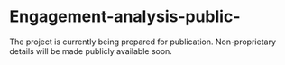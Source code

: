 # Engagement-analysis-public-

The project is currently being prepared for publication. Non-proprietary details will be made publicly available soon.

